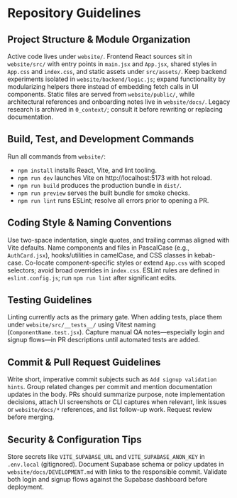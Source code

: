 # Repository Guidelines

## Project Structure & Module Organization
Active code lives under `website/`. Frontend React sources sit in `website/src/` with entry points in `main.jsx` and `App.jsx`, shared styles in `App.css` and `index.css`, and static assets under `src/assets/`. Keep backend experiments isolated in `website/backend/logic.js`; expand functionality by modularizing helpers there instead of embedding fetch calls in UI components. Static files are served from `website/public/`, while architectural references and onboarding notes live in `website/docs/`. Legacy research is archived in `0_context/`; consult it before rewriting or replacing documentation.

## Build, Test, and Development Commands
Run all commands from `website/`:
- `npm install` installs React, Vite, and lint tooling.
- `npm run dev` launches Vite on http://localhost:5173 with hot reload.
- `npm run build` produces the production bundle in `dist/`.
- `npm run preview` serves the built bundle for smoke checks.
- `npm run lint` runs ESLint; resolve all errors prior to opening a PR.

## Coding Style & Naming Conventions
Use two-space indentation, single quotes, and trailing commas aligned with Vite defaults. Name components and files in PascalCase (e.g., `AuthCard.jsx`), hooks/utilities in camelCase, and CSS classes in kebab-case. Co-locate component-specific styles or extend `App.css` with scoped selectors; avoid broad overrides in `index.css`. ESLint rules are defined in `eslint.config.js`; run `npm run lint` after significant edits.

## Testing Guidelines
Linting currently acts as the primary gate. When adding tests, place them under `website/src/__tests__/` using Vitest naming (`ComponentName.test.jsx`). Capture manual QA notes—especially login and signup flows—in PR descriptions until automated tests are added.

## Commit & Pull Request Guidelines
Write short, imperative commit subjects such as `Add signup validation hints`. Group related changes per commit and mention documentation updates in the body. PRs should summarize purpose, note implementation decisions, attach UI screenshots or CLI captures when relevant, link issues or `website/docs/*` references, and list follow-up work. Request review before merging.

## Security & Configuration Tips
Store secrets like `VITE_SUPABASE_URL` and `VITE_SUPABASE_ANON_KEY` in `.env.local` (gitignored). Document Supabase schema or policy updates in `website/docs/DEVELOPMENT.md` with links to the responsible commit. Validate both login and signup flows against the Supabase dashboard before deployment.
